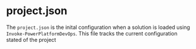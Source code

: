 # project.json

The `project.json` is the inital configuration when a solution is loaded using `Invoke-PowerPlatformDevOps`. This file tracks the current configuration stated of the project

